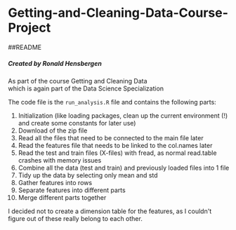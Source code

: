 # Getting-and-Cleaning-Data-Course-Project

##README

##### Created by Ronald Hensbergen  
As part of the course Getting and Cleaning Data  
which is again part of the Data Science Specialization

The code file is the `run_analysis.R` file and contains the following parts:  
1. Initialization (like loading packages, clean up the current environment (!) and create some constants for later use)  
2. Download of the zip file  
3. Read all the files that need to be connected to the main file later  
4. Read the features file that needs to be linked to the col.names later  
5. Read the test and train files (X-files) with fread, as normal read.table crashes with memory issues  
6. Combine all the data (test and train) and previously loaded files into 1 file  
7. Tidy up the data by selecting only mean and std
8. Gather features into rows
9. Separate features into different parts
10. Merge different parts together

I decided not to create a dimension table for the features, as I couldn't figure out of these really belong to each other.
